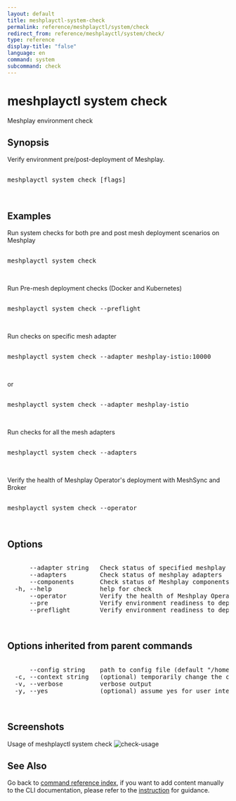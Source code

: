 ```yaml
---
layout: default
title: meshplayctl-system-check
permalink: reference/meshplayctl/system/check
redirect_from: reference/meshplayctl/system/check/
type: reference
display-title: "false"
language: en
command: system
subcommand: check
---
```


# meshplayctl system check

Meshplay environment check

## Synopsis

Verify environment pre/post-deployment of Meshplay.
<pre class='codeblock-pre'>
<div class='codeblock'>
meshplayctl system check [flags]

</div>
</pre> 

## Examples

Run system checks for both pre and post mesh deployment scenarios on Meshplay
<pre class='codeblock-pre'>
<div class='codeblock'>
meshplayctl system check

</div>
</pre> 

Run Pre-mesh deployment checks (Docker and Kubernetes)
<pre class='codeblock-pre'>
<div class='codeblock'>
meshplayctl system check --preflight

</div>
</pre> 

Run checks on specific mesh adapter
<pre class='codeblock-pre'>
<div class='codeblock'>
meshplayctl system check --adapter meshplay-istio:10000

</div>
</pre> 

or
<pre class='codeblock-pre'>
<div class='codeblock'>
meshplayctl system check --adapter meshplay-istio

</div>
</pre> 

Run checks for all the mesh adapters
<pre class='codeblock-pre'>
<div class='codeblock'>
meshplayctl system check --adapters

</div>
</pre> 

Verify the health of Meshplay Operator's deployment with MeshSync and Broker
<pre class='codeblock-pre'>
<div class='codeblock'>
meshplayctl system check --operator

</div>
</pre> 

## Options

<pre class='codeblock-pre'>
<div class='codeblock'>
      --adapter string   Check status of specified meshplay adapter
      --adapters         Check status of meshplay adapters
      --components       Check status of Meshplay components
  -h, --help             help for check
      --operator         Verify the health of Meshplay Operator's deployment with MeshSync and Broker
      --pre              Verify environment readiness to deploy Meshplay
      --preflight        Verify environment readiness to deploy Meshplay

</div>
</pre>

## Options inherited from parent commands

<pre class='codeblock-pre'>
<div class='codeblock'>
      --config string    path to config file (default "/home/runner/.meshplay/config.yaml")
  -c, --context string   (optional) temporarily change the current context.
  -v, --verbose          verbose output
  -y, --yes              (optional) assume yes for user interactive prompts.

</div>
</pre>

## Screenshots

Usage of meshplayctl system check
![check-usage](/assets/img/meshplayctl/check.png)

## See Also

Go back to [command reference index](/reference/meshplayctl/), if you want to add content manually to the CLI documentation, please refer to the [instruction](/project/contributing/contributing-cli#preserving-manually-added-documentation) for guidance.

